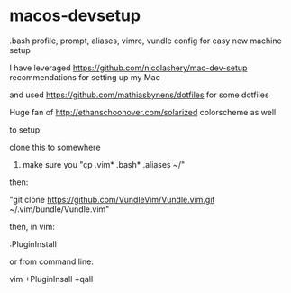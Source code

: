 # macos-devsetup
.bash profile, prompt, aliases, vimrc, vundle config for easy new machine setup

I have leveraged https://github.com/nicolashery/mac-dev-setup recommendations for setting up my Mac

and used https://github.com/mathiasbynens/dotfiles for some dotfiles

Huge fan of http://ethanschoonover.com/solarized colorscheme as well

to setup:

clone this to somewhere

1. make sure you "cp .vim* .bash* .aliases ~/" 

then:

"git clone https://github.com/VundleVim/Vundle.vim.git ~/.vim/bundle/Vundle.vim"

then, in vim:

:PluginInstall

or from command line:

vim +PluginInsall +qall



